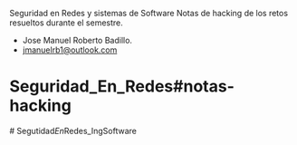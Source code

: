 Seguridad en Redes y sistemas de Software
Notas de hacking de los retos resueltos durante el semestre.

* Jose Manuel Roberto Badillo.
* jmanuelrb1@outlook.com
# Seguridad_En_Redes# n o t a s - h a c k i n g  
 #   S e g u t i d a d _ E n _ R e d e s _ I n g S o f t w a r e  
 